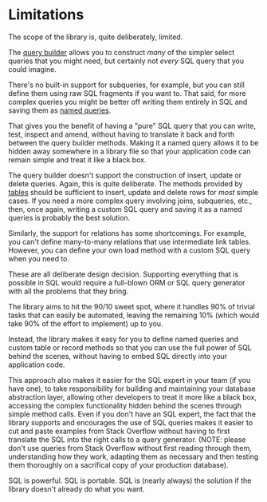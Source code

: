 # Limitations

The scope of the library is, quite deliberately, limited.

The [query builder](manual/query_builder.html) allows you to
construct *many* of the simpler select queries that you might need,
but certainly not *every* SQL query that you could imagine.

There's no built-in support for subqueries, for example, but you
can still define them using raw SQL fragments if you want to.
That said, for more complex queries you might be better off writing
them entirely in SQL and saving them as
[named queries](manual/named_queries.html).

That gives you the benefit of having a "pure" SQL query that
you can write, test, inspect and amend, without having to translate
it back and forth between the query builder methods.  Making it a
named query allows it to be hidden away somewhere in a library file
so that your application code can remain simple and treat it like a
black box.

The query builder doesn't support the construction of insert, update or
delete queries.  Again, this is quite deliberate.  The methods provided
by [tables](manual/table_methods.html) should be sufficient to insert,
update and delete rows for *most* simple cases.  If you need a more complex
query involving joins, subqueries, etc., then, once again, writing a
custom SQL query and saving it as a named queries is probably the best
solution.

Similarly, the support for relations has some shortcomings.  For example,
you can't define many-to-many relations that use intermediate link
tables. However, you can define your own load method with a custom SQL
query when you need to.

These are all deliberate design decision.  Supporting everything that
is possible in SQL would require a full-blown ORM or SQL query generator
with all the problems that they bring.

The library aims to hit the 90/10 sweet spot, where it handles 90% of
trivial tasks that can easily be automated, leaving the remaining 10%
(which would take 90% of the effort to implement) up to you.

Instead, the library makes it easy for you to define named queries and
custom table or record methods so that you can use the full power of SQL
behind the scenes, without having to embed SQL directly into your
application code.

This approach also makes it easier for the SQL expert in your team (if
you have one), to take responsibility for building and maintaining your
database abstraction layer, allowing other developers to treat it more
like a black box, accessing the complex functionality hidden behind the
scenes through simple method calls.  Even if you don't have an SQL expert,
the fact that the library supports and encourages the use of SQL queries
makes it easier to cut and paste examples from Stack Overflow without
having to first translate the SQL into the right calls to a query generator.
(NOTE: please don't use queries from Stack Overflow without first reading
through them, understanding how they work, adapting them as necessary
and then testing them thoroughly on a sacrifical copy of your production
database).

SQL is powerful.  SQL is portable.  SQL is (nearly always) the solution
if the library doesn't already do what you want.


